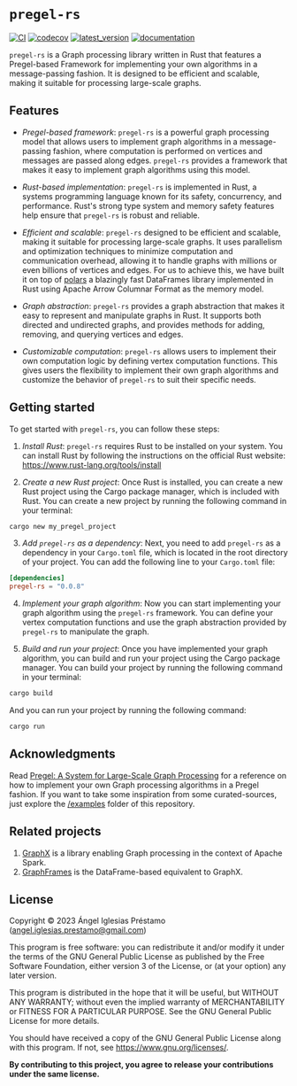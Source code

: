 # `pregel-rs`

[![CI](https://github.com/angelip2303/pregel-rs/actions/workflows/ci.yml/badge.svg)](https://github.com/angelip2303/pregel-rs/actions/workflows/ci.yml)
[![codecov](https://codecov.io/gh/angelip2303/pregel-rs/branch/main/graph/badge.svg?token=8SCDSSPH13)](https://codecov.io/gh/angelip2303/pregel-rs)
[![latest_version](https://img.shields.io/crates/v/pregel-rs)](https://crates.io/crates/pregel-rs)
[![documentation](https://img.shields.io/docsrs/pregel-rs/latest)](https://docs.rs/pregel-rs/latest/pregel_rs/)

`pregel-rs` is a Graph processing library written in Rust that features
a Pregel-based Framework for implementing your own algorithms in a 
message-passing fashion. It is designed to be efficient and scalable, 
making it suitable for processing large-scale graphs.

## Features

- _Pregel-based framework_: `pregel-rs` is a powerful graph processing model
that allows users to implement graph algorithms in a message-passing fashion,
where computation is performed on vertices and messages are passed along edges.
`pregel-rs` provides a framework that makes it easy to implement graph 
algorithms using this model.

- _Rust-based implementation_: `pregel-rs` is implemented in Rust, a systems 
programming language known for its safety, concurrency, and performance.
Rust's strong type system and memory safety features help ensure that `pregel-rs`
is robust and reliable.

- _Efficient and scalable_: `pregel-rs` designed to be efficient and scalable,
making it suitable for processing large-scale graphs. It uses parallelism and
optimization techniques to minimize computation and communication overhead,
allowing it to handle graphs with millions or even billions of vertices and edges.
For us to achieve this, we have built it on top of [polars](https://github.com/pola-rs/polars)
a blazingly fast DataFrames library implemented in Rust using Apache Arrow
Columnar Format as the memory model.

- _Graph abstraction_: `pregel-rs` provides a graph abstraction that makes 
it easy to represent and manipulate graphs in Rust. It supports both directed and
undirected graphs, and provides methods for adding, removing, and querying vertices
and edges.

- _Customizable computation_: `pregel-rs` allows users to implement their own
computation logic by defining vertex computation functions. This gives users the 
flexibility to implement their own graph algorithms and customize the behavior
of `pregel-rs` to suit their specific needs.

## Getting started

To get started with `pregel-rs`, you can follow these steps:

1. _Install Rust_: `pregel-rs` requires Rust to be installed on your system.
You can install Rust by following the instructions on the official Rust website:
https://www.rust-lang.org/tools/install

2. _Create a new Rust project_: Once Rust is installed, you can create a new Rust
project using the Cargo package manager, which is included with Rust. You can
create a new project by running the following command in your terminal:

```sh
cargo new my_pregel_project
```

3. _Add `pregel-rs` as a dependency_: Next, you need to add `pregel-rs` as a 
dependency in your `Cargo.toml` file, which is located in the root directory
of your project. You can add the following line to your `Cargo.toml` file:

```toml
[dependencies]
pregel-rs = "0.0.8"
```

4. _Implement your graph algorithm_: Now you can start implementing your graph
algorithm using the `pregel-rs` framework. You can define your vertex computation
functions and use the graph abstraction provided by `pregel-rs` to manipulate the graph.

5. _Build and run your project_: Once you have implemented your graph algorithm, you
can build and run your project using the Cargo package manager. You can build your
project by running the following command in your terminal:

```sh
cargo build
```

And you can run your project by running the following command:

```sh
cargo run
```

## Acknowledgments

Read [Pregel: A System for Large-Scale Graph Processing](https://15799.courses.cs.cmu.edu/fall2013/static/papers/p135-malewicz.pdf)
for a reference on how to implement your own Graph processing algorithms in a Pregel fashion. If you want to take some 
inspiration from some curated-sources, just explore the [/examples](https://github.com/angelip2303/graph-rs/tree/main/examples)
folder of this repository.

## Related projects

1. [GraphX](https://github.com/apache/spark/tree/master/graphx) is a library enabling Graph processing in the context of 
Apache Spark.
2. [GraphFrames](https://github.com/graphframes/graphframes) is the DataFrame-based equivalent to GraphX.

## License

Copyright &copy; 2023 Ángel Iglesias Préstamo (<angel.iglesias.prestamo@gmail.com>)

This program is free software: you can redistribute it and/or modify
it under the terms of the GNU General Public License as published by
the Free Software Foundation, either version 3 of the License, or
(at your option) any later version.

This program is distributed in the hope that it will be useful,
but WITHOUT ANY WARRANTY; without even the implied warranty of
MERCHANTABILITY or FITNESS FOR A PARTICULAR PURPOSE.  See the
GNU General Public License for more details.

You should have received a copy of the GNU General Public License
along with this program.  If not, see <https://www.gnu.org/licenses/>.

**By contributing to this project, you agree to release your
contributions under the same license.**
